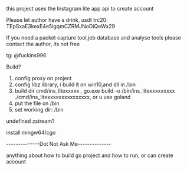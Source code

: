 this project uses the Instagram lite app api to create account

Please let author have a drink, usdt trc20: TEpSxaE3kexE4e5igqmCZRMJNoDiQeWx29

If you need a packet capture tool,jeb database and analyse tools please contact the author, its not free

tg: @fuckins996

Build?
1. config proxy on project
2. config libz library, i build it on win10,and dll in /bin
3. build dir cmd/ins_litexxxxx , go.exe build -o /bin/ins_litexxxxxxxxx ./cmd/ins_litexxxxxxxxxxxxxxx, or u use goland 
4. put the file on /bin
5. set working dir: /bin

undefined zstream?

install mingw64/cgo 

--------------Dot Not Ask Me-------------- 

anything about how to build go project and how to run, or can create account
